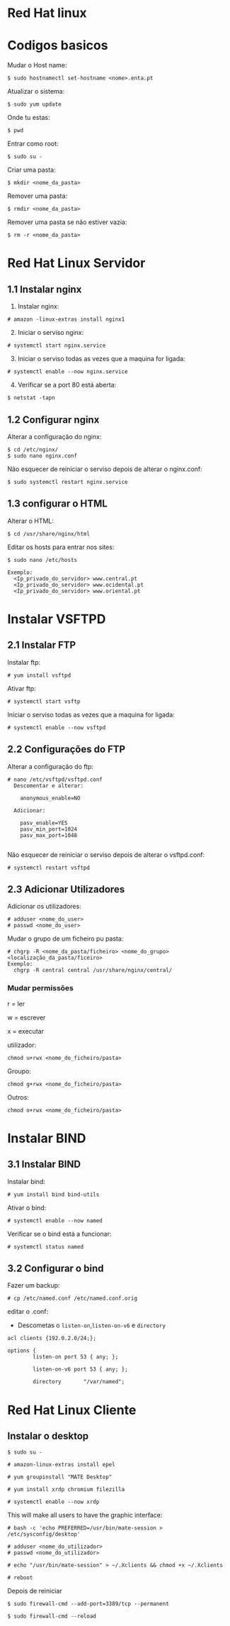# Red Hat linux
# Codigos basicos

Mudar o Host name:
```
$ sudo hostnamectl set-hostname <nome>.enta.pt
```

Atualizar o sistema:
```
$ sudo yum update
```

Onde tu estas:
```
$ pwd
``` 

Entrar como root:
```
$ sudo su -
```

Criar uma pasta:
```
$ mkdir <nome_da_pasta>
```

Remover uma pasta:
```
$ rmdir <nome_da_pasta>
```

Remover uma pasta se não estiver vazia:
```
$ rm -r <nome_da_pasta>
```

# Red Hat Linux Servidor
## 1.1 Instalar nginx

1. Instalar nginx:
```
# amazon -linux-extras install nginx1
```

2. Iniciar o serviso nginx:
```
# systemctl start nginx.service 
```

3. Iniciar o serviso todas as vezes que a maquina for ligada:

```
# systemctl enable --now nginx.service 
```

4. Verificar se a port 80 está aberta: 
```
$ netstat -tapn
```

## 1.2 Configurar nginx

Alterar a configuração do nginx:
```
$ cd /etc/nginx/
$ sudo nano nginx.conf
```

Não esquecer de reiniciar o serviso depois de alterar o nginx.conf:
```
$ sudo systemctl restart nginx.service 
```
## 1.3 configurar o HTML

Alterar o HTML: 
```
$ cd /usr/share/nginx/html
```

Editar os hosts para entrar nos sites:
```
$ sudo nano /etc/hosts

Exemplo:
  <Ip_privado_do_servidor> www.central.pt
  <Ip_privado_do_servidor> www.ocidental.pt
  <Ip_privado_do_servidor> www.oriental.pt
```


# Instalar VSFTPD 
## 2.1 Instalar FTP

Instalar ftp:
```
# yum install vsftpd
```

Ativar ftp:
```
# systemctl start vsftp
```
Iniciar o serviso todas as vezes que a maquina for ligada:
```
# systemctl enable --now vsftpd
```

## 2.2 Configurações do FTP 

Alterar a configuração do ftp:
```
# nano /etc/vsftpd/vsftpd.conf
  Descomentar e alterar:
  
    anonymous_enable=NO
    
  Adicionar:
  
    pasv_enable=YES
    pasv_min_port=1024
    pasv_max_port=1048
    
```

Não esquecer de reiniciar o serviso depois de alterar o vsftpd.conf:
```
# systemctl restart vsftpd
```


## 2.3 Adicionar Utilizadores 

Adicionar os utilizadores:
```
# adduser <nome_do_user>
# passwd <nome_do_user>
```

Mudar o grupo de um ficheiro pu pasta:
```
# chgrp -R <nome_da_pasta/ficheiro> <nome_do_grupo> <localização_da_pasta/ficeiro>
Exemplo:
  chgrp -R central central /usr/share/nginx/central/
```

### Mudar permissões

r = ler

w = escrever

x = executar

utilizador:
```
chmod u+rwx <nome_do_ficheiro/pasta>
```

Groupo:
```
chmod g+rwx <nome_do_ficheiro/pasta>
```

Outros:
```
chmod o+rwx <nome_do_ficheiro/pasta>
```

# Instalar BIND
## 3.1 Instalar BIND

Instalar bind:
```
# yum install bind bind-utils
```

Ativar o bind:
```
# systemctl enable --now named
```

Verificar se o bind está a funcionar:
```
# systemctl status named
```

## 3.2 Configurar o bind

Fazer um backup:
```
# cp /etc/named.conf /etc/named.conf.orig
```

editar o .conf:
  * Descometas o `listen-on`,`listen-on-v6` e `directory`

```
acl clients {192.0.2.0/24;};

options {
        listen-on port 53 { any; };

        listen-on-v6 port 53 { any; };

        directory       "/var/named";
```

# Red Hat Linux Cliente
## Instalar o desktop

```
$ sudo su -
```
```
# amazon-linux-extras install epel
```
```
# yum groupinstall "MATE Desktop"
```
```
# yum install xrdp chromium filezilla
```
```
# systemctl enable --now xrdp
```
This will make all users to have the graphic interface:
```  
# bash -c 'echo PREFERRED=/usr/bin/mate-session > /etc/sysconfig/desktop'
```
```
# adduser <nome_do_utilizador>
# passwd <nome_do_utilizador>
```
```
# echo "/usr/bin/mate-session" > ~/.Xclients && chmod +x ~/.Xclients
```
```
# reboot
```
Depois de reiniciar
```
$ sudo firewall-cmd --add-port=3389/tcp --permanent
```
```
$ sudo firewall-cmd --reload
```

